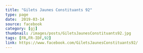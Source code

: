 ```yaml
---
title: "Gilets Jaunes Constituants 92"
type: page
date:  2019-03-14
source: facebook
category: [gj]
thumbnail: /images/posts/GiletsJaunesConstituants92.jpg
tags: [FR,FR-IDF,92]
link: https://www.facebook.com/GiletsJaunesConstituants92/
---
```

